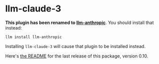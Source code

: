 # llm-claude-3

**This plugin has been renamed to [llm-anthropic](https://github.com/simonw/llm-anthropic)**. You should install that instead:

    llm install llm-anthropic

Installing `llm-claude-3` will cause that plugin to be installed instead.

Here's [the README](https://github.com/simonw/llm-claude-3/blob/0.10/README.md) for the last release of this package, version 0.10.
